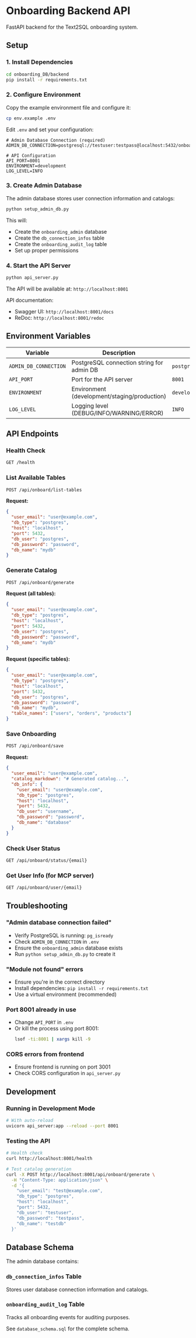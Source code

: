 # Onboarding Backend API

FastAPI backend for the Text2SQL onboarding system.

## Setup

### 1. Install Dependencies

```bash
cd onboarding_DB/backend
pip install -r requirements.txt
```

### 2. Configure Environment

Copy the example environment file and configure it:

```bash
cp env.example .env
```

Edit `.env` and set your configuration:

```env
# Admin Database Connection (required)
ADMIN_DB_CONNECTION=postgresql://testuser:testpass@localhost:5432/onboarding_admin

# API Configuration
API_PORT=8001
ENVIRONMENT=development
LOG_LEVEL=INFO
```

### 3. Create Admin Database

The admin database stores user connection information and catalogs:

```bash
python setup_admin_db.py
```

This will:
- Create the `onboarding_admin` database
- Create the `db_connection_infos` table
- Create the `onboarding_audit_log` table
- Set up proper permissions

### 4. Start the API Server

```bash
python api_server.py
```

The API will be available at: `http://localhost:8001`

API documentation:
- Swagger UI: `http://localhost:8001/docs`
- ReDoc: `http://localhost:8001/redoc`

## Environment Variables

| Variable | Description | Default | Required |
|----------|-------------|---------|----------|
| `ADMIN_DB_CONNECTION` | PostgreSQL connection string for admin DB | `postgresql://testuser:testpass@localhost:5432/onboarding_admin` | Yes |
| `API_PORT` | Port for the API server | `8001` | No |
| `ENVIRONMENT` | Environment (development/staging/production) | `development` | No |
| `LOG_LEVEL` | Logging level (DEBUG/INFO/WARNING/ERROR) | `INFO` | No |

## API Endpoints

### Health Check
```bash
GET /health
```

### List Available Tables
```bash
POST /api/onboard/list-tables
```

**Request:**
```json
{
  "user_email": "user@example.com",
  "db_type": "postgres",
  "host": "localhost",
  "port": 5432,
  "db_user": "postgres",
  "db_password": "password",
  "db_name": "mydb"
}
```

### Generate Catalog
```bash
POST /api/onboard/generate
```

**Request (all tables):**
```json
{
  "user_email": "user@example.com",
  "db_type": "postgres",
  "host": "localhost",
  "port": 5432,
  "db_user": "postgres",
  "db_password": "password",
  "db_name": "mydb"
}
```

**Request (specific tables):**
```json
{
  "user_email": "user@example.com",
  "db_type": "postgres",
  "host": "localhost",
  "port": 5432,
  "db_user": "postgres",
  "db_password": "password",
  "db_name": "mydb",
  "table_names": ["users", "orders", "products"]
}
```

### Save Onboarding
```bash
POST /api/onboard/save
```

**Request:**
```json
{
  "user_email": "user@example.com",
  "catalog_markdown": "# Generated catalog...",
  "db_info": {
    "user_email": "user@example.com",
    "db_type": "postgres",
    "host": "localhost",
    "port": 5432,
    "db_user": "username",
    "db_password": "password",
    "db_name": "database"
  }
}
```

### Check User Status
```bash
GET /api/onboard/status/{email}
```

### Get User Info (for MCP server)
```bash
GET /api/onboard/user/{email}
```

## Troubleshooting

### "Admin database connection failed"
- Verify PostgreSQL is running: `pg_isready`
- Check `ADMIN_DB_CONNECTION` in `.env`
- Ensure the `onboarding_admin` database exists
- Run `python setup_admin_db.py` to create it

### "Module not found" errors
- Ensure you're in the correct directory
- Install dependencies: `pip install -r requirements.txt`
- Use a virtual environment (recommended)

### Port 8001 already in use
- Change `API_PORT` in `.env`
- Or kill the process using port 8001:
  ```bash
  lsof -ti:8001 | xargs kill -9
  ```

### CORS errors from frontend
- Ensure frontend is running on port 3001
- Check CORS configuration in `api_server.py`

## Development

### Running in Development Mode

```bash
# With auto-reload
uvicorn api_server:app --reload --port 8001
```

### Testing the API

```bash
# Health check
curl http://localhost:8001/health

# Test catalog generation
curl -X POST http://localhost:8001/api/onboard/generate \
  -H "Content-Type: application/json" \
  -d '{
    "user_email": "test@example.com",
    "db_type": "postgres",
    "host": "localhost",
    "port": 5432,
    "db_user": "testuser",
    "db_password": "testpass",
    "db_name": "testdb"
  }'
```

## Database Schema

The admin database contains:

### `db_connection_infos` Table
Stores user database connection information and catalogs.

### `onboarding_audit_log` Table
Tracks all onboarding events for auditing purposes.

See `database_schema.sql` for the complete schema.

